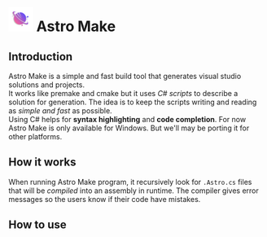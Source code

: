 # <img src="/Resources/AstroMakeLogo.png" width="48" height="48">  Astro Make

## Introduction
Astro Make is a simple and fast build tool that generates
visual studio solutions and projects. <br>
It works like premake and cmake but it uses _C# scripts_ to describe a solution for generation. 
The idea is to keep the scripts writing and reading as _simple and fast_ as possible. <br>
Using C# helps for **syntax highlighting** and **code completion**. 
For now Astro Make is only available for Windows. But we'll may be porting it for other platforms.


## How it works
When running Astro Make program, it recursively look for `.Astro.cs` files that will be _compiled_ 
into an assembly in runtime.
The compiler gives error messages so the users know if their code have mistakes.

## How to use





